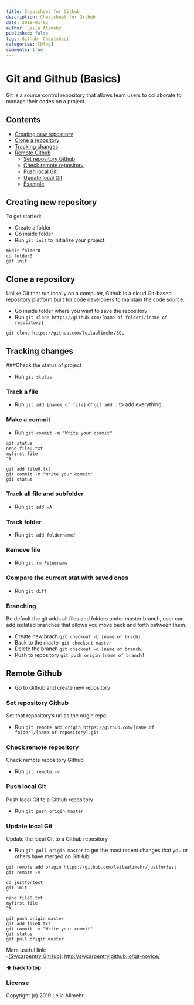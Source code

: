 ```yaml
---
title: Cheatsheet for Github   
description: Cheatsheet for Github
date: 2019-01-02
author: Leila Alimehr
published: false
tags: Github  Cheatsheet
categories: [blog]
comments: true
---
```


#  Git and Github  (Basics)
Git is a source control repository that allows team users to collaborate to manage their codes on a project.

## Contents
- [Creating new repository](#Creating-new-repository)
- [Clone a repository](#clone-a-repository)
- [Tracking changes](#tracking-changes)
- [Remote Github](#remote-github)
  - [Set repository Github](#Set-repository-Github)
  - [Check remote repository](#check-remote-repository)
  - [Push local Git](#push-local-git)
  - [Update local Git](#update-local-Git)
  - [Example](#example)
  
## Creating new repository
To get started:
- Create a folder
- Go inside folder
- Run `git init`  to initialize your project.  
```
mkdir folder0
cd folder0
git init
```

##  Clone a repository
Unlike Git that run locally on a computer, Github is a cloud Git-based repository platform built for code developers to maintain the code source.  

- Go inside folder where you want to  save the  repository
- Run  `git clone https://github.com/[name of folder]/[name of repository]`


```
git clone https://github.com/leilaalimehr/SQL
```

## Tracking changes
###Check the status of project
- Run  `git status`

### Track a file
- Run  `git add [names of file]` or  `git add .` to add everything.
### Make a commit
- Run  `git commit -m "Write your commit"`

```
git status
nano file0.txt
myfirst file
^X

git add file0.txt
git commit -m "Write your commit"
git status
```

### Track all file and subfolder
- Run  `git add -A`
### Track folder
- Run  `git add foldername/`
### Remove file
- Run  `git rm Filesname`

### Compare the current stat with saved ones
- Run  `git diff`

### Branching
Be default the git adds all files and folders under master branch, user can add isolated branches that allows you move back and forth between them.  

- Create new brach `git checkout -b [name of brach]`
- Back to the master `git checkout master`
- Delete the branch `git checkout -d [name of branch]`
- Push to repository `git push origin [name of branch] `

## Remote Github
- Go to Github and create new repository

### Set repository Github
Set that repository’s url as the origin repo:
- Run  `git remote add origin https://github.com/[name of folder]/[name of repository].git`

### Check remote repository 
Check remote repository Github
- Run  `git remote -v`

### Push local Git 
Push local Git to a Github repository
- Run  `git push origin master`

### Update local Git
Update the local Git to a Github repository
- Run  `git pull origin master` to get the most recent changes that you or others have merged on GitHub.

```
git remote add origin https://github.com/leilaalimehr/justfortest
git remote -v

cd justfortest
git init

nano file0.txt
myfirst file
^X

git push origin master
git add file0.txt
git commit -m "Write your commit"
git status
git pull origin master
```

More useful link:<br>
-[[Swcarpentry GitHub]](http://swcarpentry.github.io/git-novice/): http://swcarpentry.github.io/git-novice/

**[⬆ back to top](#contents)**

### License
Copyright (c) 2019 Leila Alimehr
